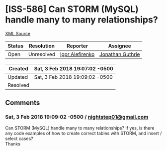 # [ISS-586] Can STORM (MySQL) handle many to many relationships?

[XML Source](../xml/ISS-586.xml)
<p></p>





Status|Resolution|Reporter|Assignee
------|----------|--------|--------
Open|Unresolved|[Igor Alefirenko](nightstep01@gmail.com)|[Jonathan Guthrie]($jono)





Created|Sat, 3 Feb 2018 19:07:02 -0500
-------|--------------
Updated|Sat, 3 Feb 2018 19:09:02 -0500
Resolved|


## Comments




### Sat, 3 Feb 2018 19:09:02 -0500 / nightstep01@gmail.com 

<p><p>Can STORM (MySQL) handle many to many relationships? If yes, is there any code examples of how to create correct tables with STORM, and insert / select cases?<br/>
Thanks</p></p>


